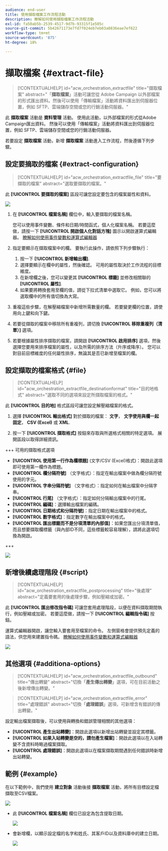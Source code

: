 ```yaml
---
audience: end-user
title: 使用擷取檔案工作流程活動
description: 瞭解如何使用擷取檔案工作流程活動
exl-id: fa50ab5b-2539-4517-9d7b-93315f1e505c
source-git-commit: 5b42671173e7fd7f024eb7eb03a0836eae7ef622
workflow-type: tm+mt
source-wordcount: '875'
ht-degree: 18%

---
```


# 擷取檔案 {#extract-file}

>[!CONTEXTUALHELP]
>id="acw_orchestration_extractfile"
>title="擷取檔案"
>abstract="「**擷取檔案**」活動可讓您從 Adobe Campaign 以外部檔案的形式匯出資料。然後可以使用「傳輸檔案」活動將資料匯出到伺服器位置，例如 SFTP、雲端儲存空間或您的行銷活動伺服器。"

此 **擷取檔案** 活動是 **資料管理** 活動。 使用此活動，以外部檔案的形式從Adobe Campaign匯出資料。 然後可以使用「傳輸檔案」活動將資料匯出到伺服器位置，例如 SFTP、雲端儲存空間或您的行銷活動伺服器。

若要設定 **擷取檔案** 活動，新增 **擷取檔案** 活動進入工作流程，然後遵循下列步驟。

## 設定要摘取的檔案 {#extract-configuration}

>[!CONTEXTUALHELP]
>id="acw_orchestration_extractfile_file"
>title="要擷取的檔案"
>abstract="選取要擷取的檔案。"

此 **[!UICONTROL 要擷取的檔案]** 區段可讓您設定要包含的檔案屬性和資料。

![](../assets/extract-file-file.png)

1. 在 **[!UICONTROL 檔案名稱]** 欄位中，輸入要擷取的檔案名稱。

   您可以使用事件變數、條件和日期/時間函式，個人化檔案名稱。 若要這麼做，請按一下 **[!UICONTROL 開啟個人化對話方塊]** 圖示以開啟運算式編輯器。 [瞭解如何使用事件變數和運算式編輯器](../event-variables.md)

1. 指定要顯示在擷取檔案中的欄。 要執行此操作，請依照下列步驟執行：

   1. 按一下 **[!UICONTROL 新增輸出欄]**.
   1. 選擇要顯示在欄中的屬性，然後確認。 可用的屬性取決於工作流程的目標維度。
   1. 在新增欄之後，您可以變更其 **[!UICONTROL 標籤]** 並修改相關聯的 **[!UICONTROL 屬性]**.
   1. 如果要將轉換套用至欄的值，請從下拉式清單中選取它。 例如，您可以將選取欄中的所有值切換為大寫。

1. 重複這些步驟，在解壓縮檔案中新增所需數量的欄。 若要變更欄的位置，請使用向上鍵和向下鍵。

1. 若要從擷取的檔案中移除所有重複列，請切換 **[!UICONTROL 移除重複列（清單）]** 選項。

1. 若要根據屬性排序擷取的檔案，請開啟 **[!UICONTROL 啟用排序]** 選項，然後選擇您要用來排序檔案的屬性，以及所需的排序方法（升序或降序）。 您可以對目前目標維度的任何屬性排序，無論其是否已新增至檔案的欄。

## 設定擷取的檔案格式 {#file}

>[!CONTEXTUALHELP]
>id="acw_orchestration_extractfile_destinationformat"
>title="目的地格式"
>abstract="選取不同的選項來設定所擷取檔案的格式。"

此 **[!UICONTROL 目的地]** 格式區段可讓您設定解壓縮檔案的格式。

1. 選擇 **[!UICONTROL 輸出格式]** 對於擷取的檔案： **文字**， **文字使用與欄一起固定**， **CSV (Excel)** 或 **XML**.

1. 按一下 **[!UICONTROL 擷取格式]** 按鈕來存取與所選格式相關的特定選項。 展開區段以取得詳細資訊。

+++ 可用的擷取格式選項

   * **[!UICONTROL 使用第一行作為欄標題]** (文字/CSV (Excel)格式)：開啟此選項即可使用第一欄作為標題。
   * **[!UICONTROL 欄分隔符號]** （文字格式）：指定在輸出檔案中做為欄分隔符號使用的字元。
   * **[!UICONTROL 字串分隔符號]** （文字格式）：指定如何在輸出檔案中分隔字串。
   * **[!UICONTROL 行尾]** （文字格式）：指定如何分隔輸出檔案中的行尾。
   * **[!UICONTROL 編碼]**：選擇輸出檔案的編碼。
   * **[!UICONTROL 日期格式和分隔符號]**：指定日期在輸出檔案中的格式。
   * **[!UICONTROL 數字格式]**：指定數字在輸出檔案中的格式。
   * **[!UICONTROL 匯出標籤而不是分項清單的內部值]**：如果您匯出分項清單值，而且想要擷取欄標籤（與內部ID不同，這些標籤較容易理解），請將此選項切換為開啟。

+++

   ![](../assets/extract-file-format.png)

## 新增後續處理階段 {#script}

>[!CONTEXTUALHELP]
>id="acw_orchestration_extractfile_postprocessing"
>title="後處理"
>abstract="定義要套用的後處理步驟，例如壓縮或加密。"

此 **[!UICONTROL 匯出修改指令碼]** 可讓您套用處理階段，以便在資料擷取期間執行，例如壓縮或加密。 若要這麼做，請按一下 **[!UICONTROL 編輯指令碼]** 按鈕。

運算式編輯器開啟，讓您輸入要套用至檔案的命令。 左側窗格會提供預先定義的語法，供您用來建置指令碼。 [瞭解如何使用事件變數和運算式編輯器](../event-variables.md)

![](../assets/extract-file-script.png)

## 其他選項 {#additiona-options}

>[!CONTEXTUALHELP]
>id="acw_orchestration_extractfile_outbound"
>title="傳出轉變"
>abstract="切換「**產生傳出轉變**」選項，可在目前活動之後新增傳出轉變。"

>[!CONTEXTUALHELP]
>id="acw_orchestration_extractfile_error"
>title="處理錯誤"
>abstract="切換「**處理錯誤**」選項，可新增含有錯誤的傳出轉變。"

設定輸出檔案擷取後，可以使用與轉換和錯誤管理相關的其他選項：

* **[!UICONTROL 產生出站轉變]**：開啟此選項以新增出站轉變並設定其標籤。
* **[!UICONTROL 如果入站轉變是空的，請勿產生檔案]**：開啟此選項以在入站轉變不含資料時略過檔案擷取。
* **[!UICONTROL 處理錯誤]**：開啟此選項以在檔案擷取期間遇到任何錯誤時新增出站轉變。

## 範例 {#example}

在以下範例中，我們使用 **建立對象** 活動後接 **擷取檔案** 活動，將所有目標設定檔擷取至CSV檔案。

![](../assets/extract-file-example.png)

* 此 **[!UICONTROL 檔案名稱]** 欄位已設定為包含提取日期。

  ![](../assets/extract-file-example-name.png)

* 會新增欄，以顯示設定檔的名字和姓氏、其客戶ID以及資料庫中的建立日期。

  ![](../assets/extract-file-example-columns.png)
